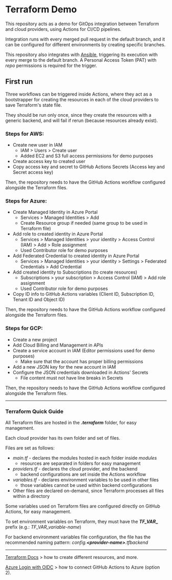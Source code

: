 # Terraform Demo

This repository acts as a demo for GitOps integration between Terraform and cloud providers, using Actions for
CI/CD pipelines.

Integration runs with every merged pull request in the default branch, and it can be configured for different
environments by creating specific branches.

This repository also integrates with [Ansible](https://github.com/leo-ely/ansible-demo), triggering its execution with
every merge to the default branch. A Personal Access Token (PAT) with _repo_ permissions is required for the trigger.

## First run

Three workflows can be triggered inside Actions, where they act as a bootstrapper for creating the resources in each of
the cloud providers to save Terraform's state file.

They should be run only once, since they create the resources with a generic backend, and will fail if rerun (because
resources already exist).

### Steps for AWS:

* Create new user in IAM
    * IAM > Users > Create user
    * Added EC2 and S3 full access permissions for demo purposes
* Create access key to created user
* Copy access key and secret to GitHub Actions Secrets (Access key and Secret access key)

Then, the repository needs to have the GitHub Actions workflow configured alongside the Terraform files.

### Steps for Azure:

* Create Managed Identity in Azure Portal
    * Services > Managed Identities > Add
    * Create Resource group if needed (same group to be used in Terraform file)
* Add role to created identity in Azure Portal
    * Services > Managed Identities > your identity > Access Control (IAM) > Add > Role assignment
    * Used Contributor role for demo purposes
* Add Federated Credential to created identity in Azure Portal
    * Services > Managed Identities > your identity > Settings > Federated Credentials > Add Credential
* Add created identity to Subscriptions (to create resources)
    * Subscriptions > your subscription > Access Control (IAM) > Add role assignment
    * Used Contributor role for demo purposes
* Copy ID info to GitHub Actions variables (Client ID, Subscription ID, Tenant ID and Object ID)

Then, the repository needs to have the GitHub Actions workflow configured alongside the Terraform files.

### Steps for GCP:

* Create a new project
* Add Cloud Billing and Management in APIs
* Create a service account in IAM (Editor permissions used for demo purposes)
    * Make sure that the account has proper billing permissions
* Add a new JSON key for the new account in IAM
* Configure the JSON credentials downloaded in Actions' Secrets
    * File content must not have line breaks in Secrets

Then, the repository needs to have the GitHub Actions workflow configured alongside the Terraform files.

---

### Terraform Quick Guide

All Terraform files are hosted in the **_.terraform_** folder, for easy management.

Each cloud provider has its own folder and set of files.

Files are set as follows:

* _main.tf_ - declares the modules hosted in each folder inside _modules_
    * resources are separated in folders for easy management
* _providers.tf_ - declares the cloud provider, and the backend
    * backend configurations are set inside the Actions workflow
* _variables.tf_ - declares environment variables to be used in other files
    * those variables cannot be used within backend configurations
* Other files are declared on-demand, since Terraform processes all files within a directory

Some variables used on Terraform files are configured directly on GitHub Actions, for easy management.

To set environment variables on Terraform, they must have the **_TF_VAR__** prefix (e.g.: _TF_VAR_variable-name_)

For backend environment variables file configuration, the file has the recommended naming pattern:
_config.**\<provider-name\>**.tfbackend_

---

[Terraform Docs](https://developer.hashicorp.com/terraform/docs) > how to create different resources, and more.

[Azure Login with OIDC](https://learn.microsoft.com/en-us/azure/developer/github/connect-from-azure-openid-connect) >
how to connect GitHub Actions to Azure (option 2).
